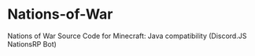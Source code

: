 # Nations-of-War
Nations of War Source Code for Minecraft: Java compatibility (Discord.JS NationsRP Bot)

